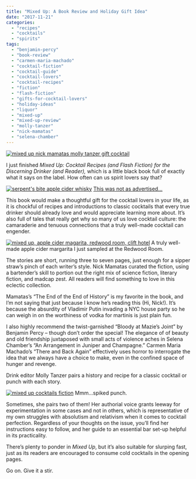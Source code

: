 ```yaml
---
title: "Mixed Up: A Book Review and Holiday Gift Idea"
date: "2017-11-21"
categories:
  - "recipes"
  - "cocktails"
  - "spirits"
tags:
  - "benjamin-percy"
  - "book-review"
  - "carmen-maria-machado"
  - "cocktail-fiction"
  - "cocktail-guide"
  - "cocktail-lovers"
  - "cocktail-recipes"
  - "fiction"
  - "flash-fiction"
  - "gifts-for-cocktail-lovers"
  - "holiday-ideas"
  - "liquor"
  - "mixed-up"
  - "mixed-up-review"
  - "molly-tanzer"
  - "nick-mamatas"
  - "selena-chamber"
---
```


[![mixed up nick mamatas molly tanzer gift cocktail](http://s3.amazonaws.com/thegourmez-wpmedia/2017/11/Mixed-Up-397x500.jpg)](http://s3.amazonaws.com/thegourmez-wpmedia/2017/11/Mixed-Up.jpg)

I just finished _Mixed Up: Cocktail Recipes (and Flash Fiction) for the Discerning Drinker (and Reader),_ which is a little black book full of exactly what it says on the label. How often can us spirit lovers say that?




<div class="caption">

[![serpent's bite apple cider whisky](http://s3.amazonaws.com/thegourmez-wpmedia/2016/03/Serpents-Biite--383x500.jpg)](http://s3.amazonaws.com/thegourmez-wpmedia/2016/03/Serpents-Biite-.jpg) [This was not as advertised...](http://thegourmez.com/2016/03/25/serpents-bite-apple-cider-flavored-whisky/)</div>


This book would make a thoughtful gift for the cocktail lovers in your life, as it is chockful of recipes and introductions to classic cocktails that every true drinker should already love and would appreciate learning more about. It’s also full of tales that really get why so many of us love cocktail culture: the camaraderie and tenuous connections that a truly well-made cocktail can engender.




<div class="caption">

[![mixed up, apple cider magarita, redwood room, clift hotel](http://s3.amazonaws.com/thegourmez-wpmedia/2017/11/IMG_20171116_190449_038-500x500.jpg)](http://s3.amazonaws.com/thegourmez-wpmedia/2017/11/IMG_20171116_190449_038.jpg) A truly well-made apple cider margarita I just sampled at the Redwood Room.</div>


The stories are short, running three to seven pages, just enough for a sipper straw’s pinch of each writer’s style. Nick Mamatas curated the fiction, using a bartender’s skill to portion out the right mix of science fiction, literary fiction, and madcap zest. All readers will find something to love in this eclectic collection.

Mamatas’s “The End of the End of History” is my favorite in the book, and I’m not saying that just because I know he’s reading this (Hi, Nick!). It’s because the absurdity of Vladimir Putin invading a NYC house party so he can weigh in on the worthiness of vodka for martinis is just plain fun.

I also highly recommend the twist-garnished “Bloody at Mazie’s Joint” by Benjamin Percy – though don’t order the special! The elegance of of beauty and old friendship juxtaposed with small acts of violence aches in Selena Chamber’s “An Arrangement in Juniper and Champagne.” Carmen Maria Machado’s “There and Back Again” effectively uses horror to interrogate the idea that we always have a choice to make, even in the confined space of hunger and revenge.

Drink editor Molly Tanzer pairs a history and recipe for a classic cocktail or punch with each story.




<div class="caption">

[![mixed up cocktails fiction](http://s3.amazonaws.com/thegourmez-wpmedia/2017/11/IMG_20170724_195929_649-439x500.jpg)](http://s3.amazonaws.com/thegourmez-wpmedia/2017/11/IMG_20170724_195929_649.jpg) Mmm...spiked punch.</div>


Sometimes, she pairs two of them! Her authorial voice grants leeway for experimentation in some cases and not in others, which is representative of my own struggles with absolutism and relativism when it comes to cocktail perfection. Regardless of your thoughts on the issue, you’ll find her instructions easy to follow, and her guide to an essential bar set-up helpful in its practicality.

There’s plenty to ponder in _Mixed Up_, but it’s also suitable for slurping fast, just as its readers are encouraged to consume cold cocktails in the opening pages.

Go on. Give it a stir.
